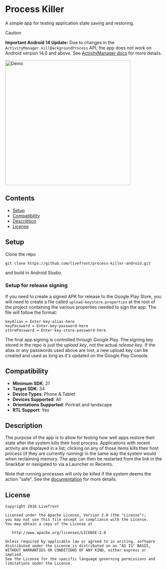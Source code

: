 # Process Killer

A simple app for testing application state saving and restoring.

> [!CAUTION]
> **Important Android 14 Update:** Due to changes in the `ActivityManager.killBackgroundProcess` API, the app does not work on Android version 14.0 and above. See [ActivityManager docs](https://developer.android.com/reference/android/app/ActivityManager#killBackgroundProcesses(java.lang.String)) for more details.

<img src="art/process-killer-demo.gif" alt="Demo" width="400px">

## Contents

* [Setup](#setup)
* [Compatibility](#compatibility)
* [Description](#description)
* [License](#license)

<a name="setup"></a>
## Setup

Clone the repo

    git clone https://github.com/livefront/process-killer-android.git

and build in Android Studio.

### Setup for release signing

If you need to create a signed APK for release to the Google Play Store, you will need to create a file called `upload-keystore.properties` at the root of the project containing the various properties needed to sign the app. The file will follow the format:

```
keyAlias = Enter-key-alias-here
keyPassword = Enter-key-password-here
storePassword = Enter-key-store-password-here
```

The final app signing is controlled through Google Play. The signing key stored in the repo is just the _upload key_, not the actual _release key_. If the alias or any passwords used above are lost, a new upload key can be created and used as long as it's updated on the Google Play Console.

<a name="compatibility"></a>
## Compatibility

* **Minimum SDK**: 21
* **Target SDK**: 34
* **Device Types**: Phone & Tablet
* **Devices Supported**: All
* **Orientations Supported**: Portrait and landscape
* **RTL Support**: Yes

<a name="description"></a>
## Description

The purpose of the app is to allow for testing how well apps restore their state after the system kills their host process. Applications with recent activity are displayed in a list; clicking on any of those items kills their host process (if they are currently running) in the same way the system would when reclaiming memory. The app can then be restarted from the link in the Snackbar or navigated to via a Launcher or Recents.

Note that running processes will only be killed if the system deems the action "safe". See the [documentation](http://developer.android.com/guide/topics/processes/process-lifecycle.html) for more details.

<a name="license"></a>
## License

    Copyright 2016 Livefront

    Licensed under the Apache License, Version 2.0 (the "License");
    you may not use this file except in compliance with the License.
    You may obtain a copy of the License at

       http://www.apache.org/licenses/LICENSE-2.0

    Unless required by applicable law or agreed to in writing, software
    distributed under the License is distributed on an "AS IS" BASIS,
    WITHOUT WARRANTIES OR CONDITIONS OF ANY KIND, either express or implied.
    See the License for the specific language governing permissions and
    limitations under the License.

